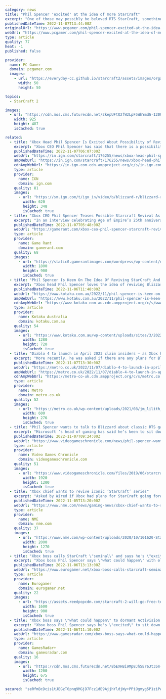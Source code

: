 ```yaml
---
category: news
title: "Phil Spencer 'excited' at the idea of more StarCraft"
excerpt: "One of those may possibly be beloved RTS StarCraft, something which Spencer seems pretty excited about. The Xbox boss sat down with Wired to talk about Age of Empire's 25th anniversary, and the series' foray onto console—which has also meant controller ..."
publishedDateTime: 2022-11-07T13:44:00Z
originalUrl: "https://www.pcgamer.com/phil-spencer-excited-at-the-idea-of-more-starcraft/"
webUrl: "https://www.pcgamer.com/phil-spencer-excited-at-the-idea-of-more-starcraft/"
type: article
quality: 77
heat: -1
published: false

provider:
  name: PC Gamer
  domain: pcgamer.com
  images:
    - url: "https://everyday-cc.github.io/starcraft2/assets/images/organizations/pcgamer.com-50x50.jpg"
      width: 50
      height: 50

topics:
  - StarCraft 2

images:
  - url: "https://cdn.mos.cms.futurecdn.net/2kepUFtQ2fW2LpF5WhYmdG-1200-80.jpg"
    width: 925
    height: 487
    isCached: true

related:
  - title: "Xbox Head Phil Spencer Is Excited About Possibility of Reviving Old Titles Like StarCraft and Warcraft"
    excerpt: "Xbox CEO Phil Spencer has said that there is a possibility of revisiting old titles such as StarCraft or Warcraft. With the Activision Blizzard purchase, there are many questions regarding the future of these classic titles."
    publishedDateTime: 2022-11-07T06:07:00Z
    webUrl: "https://in.ign.com/starcraft/176255/news/xbox-head-phil-spencer-is-excited-about-possibility-of-reviving-old-titles-like-starcraft-and-warcra"
    ampWebUrl: "https://in.ign.com/starcraft/176255/news/xbox-head-phil-spencer-is-excited-about-possibility-of-reviving-old-titles-like-starcraft-and-warcra?amp=1"
    cdnAmpWebUrl: "https://in-ign-com.cdn.ampproject.org/c/s/in.ign.com/starcraft/176255/news/xbox-head-phil-spencer-is-excited-about-possibility-of-reviving-old-titles-like-starcraft-and-warcra?amp=1"
    type: article
    provider:
      name: IGN
      domain: ign.com
    quality: 81
    images:
      - url: "https://sm.ign.com/t/ign_in/video/b/blizzard-r/blizzard-rewards-fan-for-returning-starcraft-source-code-ign_vxtv.620.jpg"
        width: 620
        height: 348
        isCached: true
  - title: "Xbox CEO Phil Spencer Teases Possible Starcraft Revival As Part of Activision Acquisition"
    excerpt: "In an interview celebrating Age of Empire’s 25th anniversary, Xbox CEO Phil Spencer teases a possible Starcraft revival after Activision acquisition. For many RTS fans, Starcraft served as their entry to the genre. For others, it marked the start of a ..."
    publishedDateTime: 2022-11-07T05:48:00Z
    webUrl: "https://gamerant.com/xbox-ceo-phil-spencer-starcraft-revival/"
    type: article
    provider:
      name: Game Rant
      domain: gamerant.com
    quality: 68
    images:
      - url: "https://static0.gamerantimages.com/wordpress/wp-content/uploads/2022/11/Starcraft-2-with-Xbox-Logo.jpg"
        width: 1800
        height: 900
        isCached: true
  - title: "Phil Spencer Is Keen On The Idea Of Reviving StarCraft And Warcraft For Xbox"
    excerpt: "Xbox head Phil Spencer loves the idea of reviving Blizzard RTS games like StarCraft and Warcraft, but the road to doing so is long and comlex."
    publishedDateTime: 2022-11-06T11:48:00Z
    webUrl: "https://www.kotaku.com.au/2022/11/phil-spencer-is-keen-on-the-idea-of-reviving-starcraft-and-warcraft-for-xbox/"
    ampWebUrl: "https://www.kotaku.com.au/2022/11/phil-spencer-is-keen-on-the-idea-of-reviving-starcraft-and-warcraft-for-xbox/amp/"
    cdnAmpWebUrl: "https://www-kotaku-com-au.cdn.ampproject.org/c/s/www.kotaku.com.au/2022/11/phil-spencer-is-keen-on-the-idea-of-reviving-starcraft-and-warcraft-for-xbox/amp/"
    type: article
    provider:
      name: Kotaku Australia
      domain: kotaku.com.au
    quality: 54
    images:
      - url: "https://www.kotaku.com.au/wp-content/uploads/sites/3/2022/11/07/hero-image.jpg?quality=80&resize=1280,720"
        width: 1280
        height: 720
        isCached: true
  - title: "Diablo 4 to launch in April 2023 claim insiders – as Xbox hints at more StarCraft"
    excerpt: "More recently, he was asked if there are any plans for Blizzard’s sci-fi strategy series StarCraft. Although he couldn’t answer in detail, and said that he can’t make any decisions at Activision or Blizzard yet, his personal enjoyment of StarCraft ..."
    publishedDateTime: 2022-11-07T13:30:00Z
    webUrl: "https://metro.co.uk/2022/11/07/diablo-4-to-launch-in-april-2023-as-xbox-hints-at-more-starcraft-17711819/"
    ampWebUrl: "https://metro.co.uk/2022/11/07/diablo-4-to-launch-in-april-2023-as-xbox-hints-at-more-starcraft-17711819/amp/"
    cdnAmpWebUrl: "https://metro-co-uk.cdn.ampproject.org/c/s/metro.co.uk/2022/11/07/diablo-4-to-launch-in-april-2023-as-xbox-hints-at-more-starcraft-17711819/amp/"
    type: article
    provider:
      name: Metro
      domain: metro.co.uk
    quality: 52
    images:
      - url: "https://metro.co.uk/wp-content/uploads/2021/08/jm_lilith_igc_image2-2-fbe5.jpg?quality=90&strip=all&zoom=1&resize=600%2C276"
        width: 600
        height: 276
        isCached: true
  - title: "Phil Spencer wants to talk to Blizzard about classic RTS games like StarCraft"
    excerpt: "Microsoft ’s head of gaming has said he’s keen to sit down with Blizzard to discuss potential opportunities for its classic RTS games such as StarCraft. Speaking to Wired, Phil Spencer was asked if he would like to revive the sci-fi strategy series,"
    publishedDateTime: 2022-11-07T09:24:00Z
    webUrl: "https://www.videogameschronicle.com/news/phil-spencer-wants-to-talk-to-blizzard-about-classic-rts-games-like-starcraft/"
    type: article
    provider:
      name: Video Games Chronicle
      domain: videogameschronicle.com
    quality: 51
    images:
      - url: "https://www.videogameschronicle.com/files/2019/06/starcraft-art.jpg"
        width: 1920
        height: 1200
        isCached: true
  - title: "Xbox chief wants to revive iconic ‘StarCraft’ series"
    excerpt: "Asked by Wired if Xbox had plans for StarCraft going forward, Spencer said: “The first thing I would say is, I’m not allowed to make any decisions about what happens at Blizzard or Activision or King. So this is all just kind of talking and thinking ..."
    publishedDateTime: 2022-11-05T13:20:00Z
    webUrl: "https://www.nme.com/news/gaming-news/xbox-chief-wants-to-revive-iconic-starcraft-series-3343319"
    type: article
    provider:
      name: NME
      domain: nme.com
    quality: 37
    images:
      - url: "https://www.nme.com/wp-content/uploads/2020/10/101620-Starcraft-II-Blizzard-Entertainment.jpg"
        width: 2000
        height: 1270
        isCached: true
  - title: "Xbox boss calls StarCraft \"seminal\" and says he's \"excited about getting to sit down with the teams\""
    excerpt: "Xbox boss Phil Spencer says \"what could happen\" with older Activision Blizzard franchises like StarCraft is \"pretty"
    publishedDateTime: 2022-11-06T13:13:00Z
    webUrl: "https://www.eurogamer.net/xbox-boss-calls-starcraft-seminal-and-says-hes-excited-about-getting-to-sit-down-with-the-teams"
    type: article
    provider:
      name: Eurogamer
      domain: eurogamer.net
    quality: 22
    images:
      - url: "https://assets.reedpopcdn.com/starcraft-2-will-go-free-to-play-later-this-month-1509736865236.jpg/BROK/thumbnail/1600x900/format/jpg/quality/80/starcraft-2-will-go-free-to-play-later-this-month-1509736865236.jpg"
        width: 1600
        height: 900
        isCached: true
  - title: "Xbox boss says \"what could happen\" to dormant Activision Blizzard franchises like StarCraft is \"pretty exciting\""
    excerpt: "Xbox boss Phil Spencer says he's \"excited\" to sit down with the teams at Activision, Blizzard, and King to talk about \"back catalogs\" and reviving franchises like StarCraft should Xbox's acquisition of Activision Blizzard proceed."
    publishedDateTime: 2022-11-06T11:10:00Z
    webUrl: "https://www.gamesradar.com/xbox-boss-says-what-could-happen-to-dormant-activision-blizzard-franchises-like-starcraft-is-pretty-exciting/"
    type: article
    provider:
      name: GamesRadar+
      domain: gamesradar.com
    quality: 16
    images:
      - url: "https://cdn.mos.cms.futurecdn.net/8bEXHBi9Mp8Jh5Er6Jt35m-1200-80.jpg"
        width: 1200
        height: 675
        isCached: true

secured: "seRfmBcDcis1tJEGzT6pnq9MGjD7Fcz1dE9AjjhYldjWy+PPiOgmyg5P1ziPwmgai3TYVSOaMB2YLpt/kb8cLnq/HgU7BicqN54iuMv6yyCoPun41VEtPQOp86rns+hT5xLJ9eDdIqBhOHBu2ebi/jxatey6Ra7oVkFShj7eKQi2erXa3fSwu8EA2rHL2yOa4wTHbzMiSlmzkXDyi7pj/rrUJtPb//7t/Q/30GgAJv0Gq+EtPfm2JYDMXsDeG5uiRlf++LA8BG5zWkJypuoJdDP6ze93tBoPm2U4zivKB2ZyXaCkSW+pVMm6RxYbYOh/Cye+tAZwEczM8nXm6YFpye/qY5PL/pvuXFKp9k9AeJo=;Y/aL7Riegd4tcNP6l1ZGnw=="
---
```



